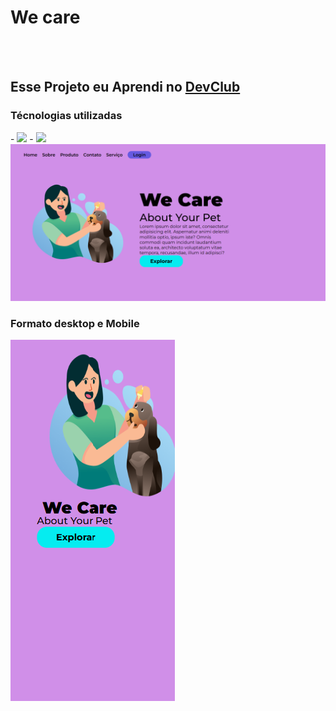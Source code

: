 <h1>We care</h1>
<br>
<br>
<h2>Esse Projeto eu Aprendi no <a href="https://rodolfomori.com.br/devclub/">DevClub</a> </h2>
<h3>Técnologias utilizadas</h3>
- <img src="https://img.shields.io/badge/HTML5-E34F26?style=for-the-badge&logo=html5&logoColor=white">
- <img src="https://img.shields.io/badge/CSS3-1572B6?style=for-the-badge&logo=css3&logoColor=white">
<img src="https://github.com/Verneloira/We-care/blob/master/assets/wecare%20desktop2.png"/>
<h3>Formato desktop e Mobile</h3>
<img src="https://github.com/Verneloira/We-care/blob/master/assets/wecare%20mobile2.png">
